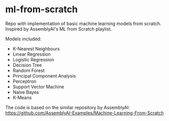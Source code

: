 # ml-from-scratch
Repo with implementation of basic machine learning models from scratch. Inspired by AssemblyAI's ML from Scratch playlist.

Models included:
 - K-Nearest Neighbours
 - Linear Regression
 - Logistic Regression
 - Decision Tree
 - Random Forest
 - Principal Component Analysis
 - Perceptron
 - Support Vector Machine
 - Naive Bayes
 - K-Means

The code is based on the similar repository by AssemblyAI: https://github.com/AssemblyAI-Examples/Machine-Learning-From-Scratch
